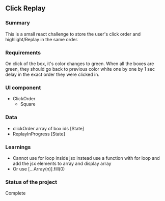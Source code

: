 ## Click Replay

### Summary

This is a small react challenge to store the user's click order and highlight/Replay in the same order.

### Requirements

On click of the box, it's color changes to green. When all the boxes are green, they should go back to previous color white one by one by 1 sec delay in the exact order they were clicked in.

### UI component

- ClickOrder
  - Square

### Data

- clickOrder array of box ids [State]
- ReplayInProgress [State]

### Learnings

- Cannot use for loop inside jsx instead use a function with for loop and add the jsx elements to array and display array
- Or use [...Array(n)].fill(0)

### Status of the project

Complete
